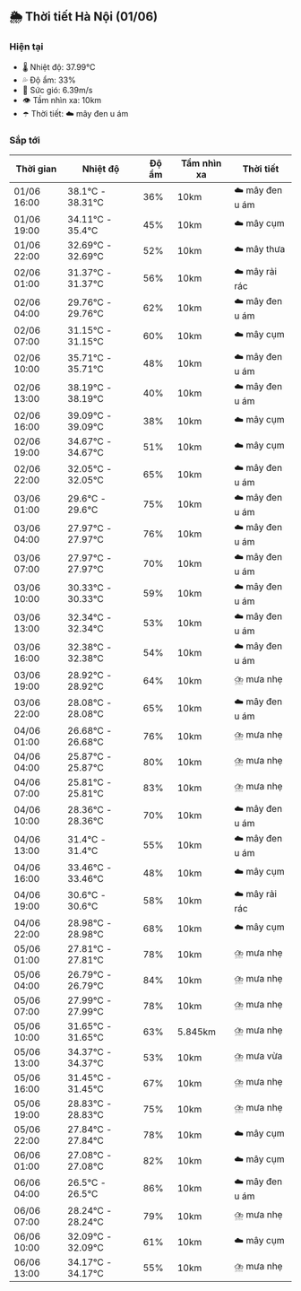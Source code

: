 ## 🌦️ Thời tiết Hà Nội (01/06)

### Hiện tại

- 🌡️ Nhiệt độ: 37.99℃
- 💦 Độ ẩm: 33%
- 💨 Sức gió: 6.39m/s
- 👁️ Tầm nhìn xa: 10km
- ☂️ Thời tiết: ☁️ mây đen u ám

### Sắp tới

| Thời gian | Nhiệt độ | Độ ẩm | Tầm nhìn xa | Thời tiết |
| --- | --- | --- | --- | --- |
| 01/06 16:00 | 38.1℃ - 38.31℃ | 36% | 10km | ☁️ mây đen u ám |
| 01/06 19:00 | 34.11℃ - 35.4℃ | 45% | 10km | ☁️ mây cụm |
| 01/06 22:00 | 32.69℃ - 32.69℃ | 52% | 10km | ☁️ mây thưa |
| 02/06 01:00 | 31.37℃ - 31.37℃ | 56% | 10km | ☁️ mây rải rác |
| 02/06 04:00 | 29.76℃ - 29.76℃ | 62% | 10km | ☁️ mây đen u ám |
| 02/06 07:00 | 31.15℃ - 31.15℃ | 60% | 10km | ☁️ mây cụm |
| 02/06 10:00 | 35.71℃ - 35.71℃ | 48% | 10km | ☁️ mây đen u ám |
| 02/06 13:00 | 38.19℃ - 38.19℃ | 40% | 10km | ☁️ mây đen u ám |
| 02/06 16:00 | 39.09℃ - 39.09℃ | 38% | 10km | ☁️ mây cụm |
| 02/06 19:00 | 34.67℃ - 34.67℃ | 51% | 10km | ☁️ mây cụm |
| 02/06 22:00 | 32.05℃ - 32.05℃ | 65% | 10km | ☁️ mây đen u ám |
| 03/06 01:00 | 29.6℃ - 29.6℃ | 75% | 10km | ☁️ mây đen u ám |
| 03/06 04:00 | 27.97℃ - 27.97℃ | 76% | 10km | ☁️ mây đen u ám |
| 03/06 07:00 | 27.97℃ - 27.97℃ | 70% | 10km | ☁️ mây đen u ám |
| 03/06 10:00 | 30.33℃ - 30.33℃ | 59% | 10km | ☁️ mây đen u ám |
| 03/06 13:00 | 32.34℃ - 32.34℃ | 53% | 10km | ☁️ mây đen u ám |
| 03/06 16:00 | 32.38℃ - 32.38℃ | 54% | 10km | ☁️ mây đen u ám |
| 03/06 19:00 | 28.92℃ - 28.92℃ | 64% | 10km | ⛈️ mưa nhẹ |
| 03/06 22:00 | 28.08℃ - 28.08℃ | 65% | 10km | ☁️ mây đen u ám |
| 04/06 01:00 | 26.68℃ - 26.68℃ | 76% | 10km | ⛈️ mưa nhẹ |
| 04/06 04:00 | 25.87℃ - 25.87℃ | 80% | 10km | ⛈️ mưa nhẹ |
| 04/06 07:00 | 25.81℃ - 25.81℃ | 83% | 10km | ⛈️ mưa nhẹ |
| 04/06 10:00 | 28.36℃ - 28.36℃ | 70% | 10km | ☁️ mây đen u ám |
| 04/06 13:00 | 31.4℃ - 31.4℃ | 55% | 10km | ☁️ mây đen u ám |
| 04/06 16:00 | 33.46℃ - 33.46℃ | 48% | 10km | ☁️ mây cụm |
| 04/06 19:00 | 30.6℃ - 30.6℃ | 58% | 10km | ☁️ mây rải rác |
| 04/06 22:00 | 28.98℃ - 28.98℃ | 68% | 10km | ☁️ mây cụm |
| 05/06 01:00 | 27.81℃ - 27.81℃ | 78% | 10km | ⛈️ mưa nhẹ |
| 05/06 04:00 | 26.79℃ - 26.79℃ | 84% | 10km | ⛈️ mưa nhẹ |
| 05/06 07:00 | 27.99℃ - 27.99℃ | 78% | 10km | ⛈️ mưa nhẹ |
| 05/06 10:00 | 31.65℃ - 31.65℃ | 63% | 5.845km | ⛈️ mưa nhẹ |
| 05/06 13:00 | 34.37℃ - 34.37℃ | 53% | 10km | ⛈️ mưa vừa |
| 05/06 16:00 | 31.45℃ - 31.45℃ | 67% | 10km | ⛈️ mưa nhẹ |
| 05/06 19:00 | 28.83℃ - 28.83℃ | 75% | 10km | ⛈️ mưa nhẹ |
| 05/06 22:00 | 27.84℃ - 27.84℃ | 78% | 10km | ☁️ mây cụm |
| 06/06 01:00 | 27.08℃ - 27.08℃ | 82% | 10km | ☁️ mây cụm |
| 06/06 04:00 | 26.5℃ - 26.5℃ | 86% | 10km | ☁️ mây đen u ám |
| 06/06 07:00 | 28.24℃ - 28.24℃ | 79% | 10km | ⛈️ mưa nhẹ |
| 06/06 10:00 | 32.09℃ - 32.09℃ | 61% | 10km | ☁️ mây cụm |
| 06/06 13:00 | 34.17℃ - 34.17℃ | 55% | 10km | ⛈️ mưa nhẹ |
